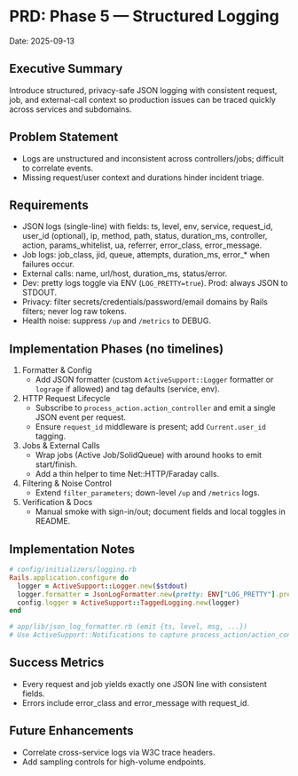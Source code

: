 # PRD: Phase 5 — Structured Logging

Date: 2025-09-13

## Executive Summary
Introduce structured, privacy-safe JSON logging with consistent request, job, and external-call context so production issues can be traced quickly across services and subdomains.

## Problem Statement
- Logs are unstructured and inconsistent across controllers/jobs; difficult to correlate events.
- Missing request/user context and durations hinder incident triage.

## Requirements
- JSON logs (single-line) with fields: ts, level, env, service, request_id, user_id (optional), ip, method, path, status, duration_ms, controller, action, params_whitelist, ua, referrer, error_class, error_message.
- Job logs: job_class, jid, queue, attempts, duration_ms, error_* when failures occur.
- External calls: name, url/host, duration_ms, status/error.
- Dev: pretty logs toggle via ENV (`LOG_PRETTY=true`). Prod: always JSON to STDOUT.
- Privacy: filter secrets/credentials/password/email domains by Rails filters; never log raw tokens.
- Health noise: suppress `/up` and `/metrics` to DEBUG.

## Implementation Phases (no timelines)
1) Formatter & Config
   - Add JSON formatter (custom `ActiveSupport::Logger` formatter or `lograge` if allowed) and tag defaults (service, env).
2) HTTP Request Lifecycle
   - Subscribe to `process_action.action_controller` and emit a single JSON event per request.
   - Ensure `request_id` middleware is present; add `Current.user_id` tagging.
3) Jobs & External Calls
   - Wrap jobs (Active Job/SolidQueue) with around hooks to emit start/finish.
   - Add a thin helper to time Net::HTTP/Faraday calls.
4) Filtering & Noise Control
   - Extend `filter_parameters`; down-level `/up` and `/metrics` logs.
5) Verification & Docs
   - Manual smoke with sign-in/out; document fields and local toggles in README.

## Implementation Notes
```ruby
# config/initializers/logging.rb
Rails.application.configure do
  logger = ActiveSupport::Logger.new($stdout)
  logger.formatter = JsonLogFormatter.new(pretty: ENV["LOG_PRETTY"].present?)
  config.logger = ActiveSupport::TaggedLogging.new(logger)
end

# app/lib/json_log_formatter.rb (emit {ts, level, msg, ...})
# Use ActiveSupport::Notifications to capture process_action/action_controller events
```

## Success Metrics
- Every request and job yields exactly one JSON line with consistent fields.
- Errors include error_class and error_message with request_id.

## Future Enhancements
- Correlate cross-service logs via W3C trace headers.
- Add sampling controls for high-volume endpoints.
